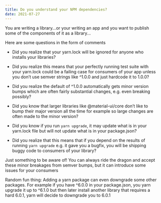 ```yaml
---
title: Do you understand your NPM dependencies?
date: 2021-07-27
---
```


You are writing a library...or your writing an app and you want to publish some
of the components of it as a library...

Here are some questions in the form of comments

- Did you realize that your yarn.lock will be ignored for anyone who installs
  your libraries?

- Did you realize this means that your perfectly running test suite with your
  yarn.lock could be a failing case for consumers of your app unless you don’t
  use semver strings like ^1.0.0 and just hardcode it to 1.0.0?

- Did you realize the default of ^1.0.0 automatically gets minor version bumps
  which are often fairly substantial changes, e.g. even breaking possibly?

- Did you know that larger libraries like @material-ui/core don’t like to bump
  their major version all the time for example so large changes are often made
  to the minor version?

- Did you know if you run `yarn upgrade`, it may update what is in your yarn.lock file but will not update what is in your package.json?

- Did you realize that this means that if you depend on the results of running `yarn upgrade` e.g. it gave you a bugfix, you will be shipping buggy code to consumers of your library?

Just something to be aware of! You can always ride the dragon and accept these
minor breakages from semver bumps, but it can introduce some issues for your
consumers

Random fun thing: Adding a yarn package can even downgrade some other packages.
For example if you have ^6.0.0 in your package.json, you yarn upgrade it up to
^6.1.0 but then later install another library that requires a hard 6.0.1, yarn
will decide to downgrade you to 6.0.1
